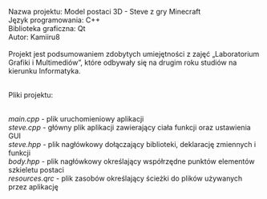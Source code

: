 Nazwa projektu:	Model postaci 3D - Steve z gry Minecraft <br/>
Język programowania: C++ <br/>
Biblioteka graficzna: Qt <br/>
Autor: Kamiiru8<br/><br/>
Projekt jest podsumowaniem zdobytych umiejętności z zajęć „Laboratorium Grafiki i Multimediów”, które odbywały się na drugim roku studiów na kierunku Informatyka.<br/><br/> 

Pliki projektu:<br/><br/>

<i>main.cpp</i> - plik uruchomieniowy aplikacji<br/>
<i>steve.cpp</i> - główny plik aplikacji zawierający ciała funkcji oraz ustawienia GUI<br/>
<i>steve.hpp</i> - plik nagłówkowy dołączający biblioteki, deklarację zmiennych i funkcji<br/>
<i>body.hpp</i> - plik nagłówkowy określający współrzędne punktów elementów szkieletu postaci <br/>
<i>resources.qrc</i> - plik zasobów określający ścieżki do plików używanych przez aplikację<br/>